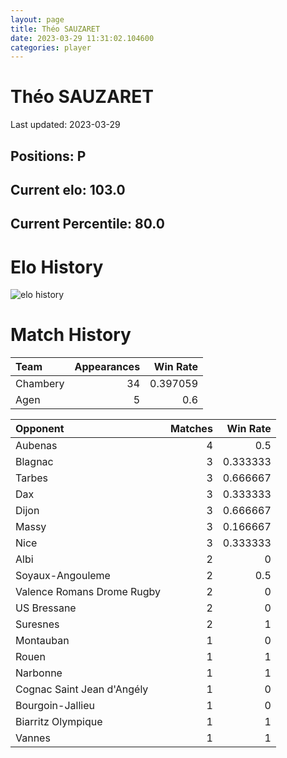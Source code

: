 ```yaml
---  
layout: page  
title: Théo SAUZARET  
date: 2023-03-29 11:31:02.104600  
categories: player  
---
```

# Théo SAUZARET


Last updated: 2023-03-29
## Positions: P

## Current elo: 103.0

## Current Percentile: 80.0

# Elo History


![elo history](history_ThéoSAUZARET.png)
# Match History


| Team     |   Appearances |   Win Rate |
|:---------|--------------:|-----------:|
| Chambery |            34 |   0.397059 |
| Agen     |             5 |   0.6      |

| Opponent                   |   Matches |   Win Rate |
|:---------------------------|----------:|-----------:|
| Aubenas                    |         4 |   0.5      |
| Blagnac                    |         3 |   0.333333 |
| Tarbes                     |         3 |   0.666667 |
| Dax                        |         3 |   0.333333 |
| Dijon                      |         3 |   0.666667 |
| Massy                      |         3 |   0.166667 |
| Nice                       |         3 |   0.333333 |
| Albi                       |         2 |   0        |
| Soyaux-Angouleme           |         2 |   0.5      |
| Valence Romans Drome Rugby |         2 |   0        |
| US Bressane                |         2 |   0        |
| Suresnes                   |         2 |   1        |
| Montauban                  |         1 |   0        |
| Rouen                      |         1 |   1        |
| Narbonne                   |         1 |   1        |
| Cognac Saint Jean d'Angély |         1 |   0        |
| Bourgoin-Jallieu           |         1 |   0        |
| Biarritz Olympique         |         1 |   1        |
| Vannes                     |         1 |   1        |